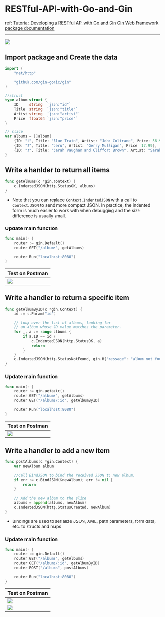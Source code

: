 # RESTful-API-with-Go-and-Gin

ref: 
[Tutorial: Developing a RESTful API with Go and Gin](https://go.dev/doc/tutorial/web-service-gin)
[Gin Web Framework package documentation](https://pkg.go.dev/github.com/gin-gonic/gin) 
 
---
![](https://i.imgur.com/YfZuPsq.png)


## Import package and Create the data
```go
import (
	"net/http"

	"github.com/gin-gonic/gin"
)

//struct
type album struct {
	ID     string  `json:"id"`
	Title  string  `json:"title"`
	Artist string  `json:"artist"`
	Price  float64 `json:"price"`
}

// slice
var albums = []album{
	{ID: "1", Title: "Blue Train", Artist: "John Coltrane", Price: 56.99},
	{ID: "2", Title: "Jeru", Artist: "Gerry Mulligan", Price: 17.99},
	{ID: "3", Title: "Sarah Vaughan and Clifford Brown", Artist: "Sarah Vaughan", Price: 39.99},
}
```

## Write a hanlder to return all items

```go
func getAlbums(c *gin.Context) {
	c.IndentedJSON(http.StatusOK, albums)
}
```

- Note that you can replace `Context.IndentedJSON` with a call to `Context.JSON` to send more compact JSON. In practice, the indented form is much easier to work with when debugging and the size difference is usually small.


### Update main function
```go
func main() {
    router := gin.Default()
    router.GET("/albums", getAlbums)

    router.Run("localhost:8080")
}
```

|Test on Postman|
|-|
|![](https://i.imgur.com/8I6TivF.png)|



## Write a handler to return a specific item
```go
func getAlbumByID(c *gin.Context) {
	id := c.Param("id")

	// loop over the list of albums, looking for
	// an album whose ID value matches the parameter.
	for _, a := range albums {
		if a.ID == id {
			c.IndentedJSON(http.StatusOK, a)
			return
		}
	}
	c.IndentedJSON(http.StatusNotFound, gin.H{"message": "album not found"})
}
```

### Update main function
```go
func main() {
	router := gin.Default()
	router.GET("/albums", getAlbums)
	router.GET("/albums/:id", getAlbumByID)

	router.Run("localhost:8080")
}
```

|Test on Postman|
|-|
|![](https://i.imgur.com/fcPiANW.png)|

## Write a handler to add a new item
```go
func postAlbums(c *gin.Context) {
	var newAlbum album

	//Call BindJSON to bind the received JSON to new album.
	if err := c.BindJSON(&newAlbum); err != nil {
		return
	}
	
	// Add the new album to the slice
	albums = append(albums, newAlbum)
	c.IndentedJSON(http.StatusCreated, newAlbum)
}
```
- Bindings are used to serialize JSON, XML, path parameters, form data, etc. to structs and maps

### Update main function
```go
func main() {
	router := gin.Default()
	router.GET("/albums", getAlbums)
	router.GET("/albums/:id", getAlbumByID)
	router.POST("/albums", postAlbums)

	router.Run("localhost:8080")
}
```

|Test on Postman|
|-|
|![](https://i.imgur.com/nVMVvae.png)|
|![](https://i.imgur.com/T5qAtr2.png)|
